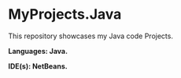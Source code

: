# MyProjects.Java
<p> This repository showcases my Java code Projects.</p>

<p> <b>Languages: Java. </b> </p>
<p> <b>IDE(s): NetBeans. </b> </p>
